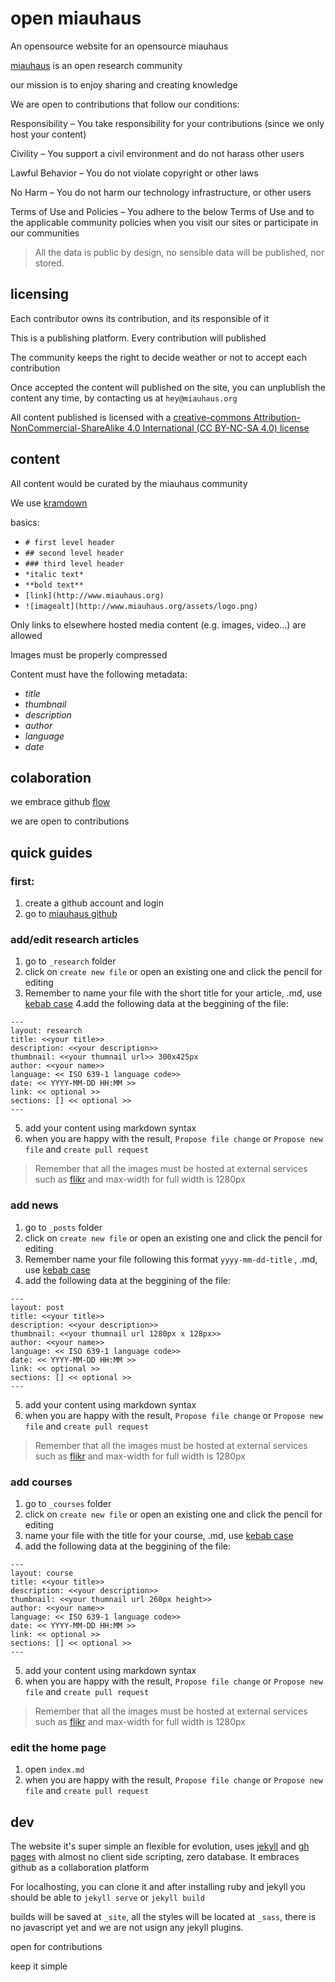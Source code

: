 open miauhaus
===
An opensource website for an opensource miauhaus

[miauhaus](https://miauhaus.github.io/) is an open research community

our mission is to enjoy sharing and creating knowledge

We are open to contributions that follow our conditions:

Responsibility – You take responsibility for your contributions (since we only host your content)

Civility – You support a civil environment and do not harass other users

Lawful Behavior – You do not violate copyright or other laws

No Harm – You do not harm our technology infrastructure, or other users

Terms of Use and Policies – You adhere to the below Terms of Use and to the applicable community policies when you visit our sites or participate in our communities

> All the data is public by design, no sensible data will be published, nor stored.

licensing
---
Each contributor owns its contribution, and its responsible of it

This is a publishing platform. Every contribution will published

The community keeps the right to decide weather or not to accept each contribution

Once accepted the content will published on the site, you can unplublish the content any time, by contacting us at `hey@miauhaus.org`

All content published is licensed with a [creative-commons Attribution-NonCommercial-ShareAlike 4.0 International (CC BY-NC-SA 4.0) license](https://creativecommons.org/licenses/by-nc-sa/4.0/)

content
---
All content would be curated by the miauhaus community

We use [kramdown](https://kramdown.gettalong.org/quickref.html)

basics:
- `# first level header`
- `## second level header`
- `### third level header`
- `*italic text*`
- `**bold text**`
- `[link](http://www.miauhaus.org)`
- `![imagealt](http://www.miauhaus.org/assets/logo.png)`

Only links to elsewhere hosted media content (e.g. images, video...) are allowed

Images must be properly compressed

Content must have the following metadata:
  - *title*
  - *thumbnail*
  - *description*
  - *author*
  - *language*
  - *date*

colaboration
---
we embrace github [flow](https://guides.github.com/introduction/flow/)

we are open to contributions

quick guides
---
### first:
1. create a github account and login
2. go to [miauhaus github](https://github.com/miauhaus/miauhaus.github.io)

### add/edit research articles
1. go to `_research` folder
2. click on `create new file` or open an existing one and click the pencil for editing
3. Remember to name your file with the short title for your article, .md, use [kebab case](http://wiki.c2.com/?KebabCase)
4.add the following data at the beggining of the file:
```
---
layout: research
title: <<your title>>
description: <<your description>>
thumbnail: <<your thumnail url>> 300x425px
author: <<your name>>
language: << ISO 639-1 language code>>
date: << YYYY-MM-DD HH:MM >>
link: << optional >>
sections: [] << optional >>
---
```
5. add your content using markdown syntax
6. when you are happy with the result, `Propose file change` or `Propose new file`  and `create pull request`
> Remember that all the images must be hosted at external services such as [flikr](https://www.flickr.com/) and max-width for full width is 1280px

### add news
1. go to `_posts` folder
2. click on `create new file` or open an existing one and click the pencil for editing
3. Remember name your file following this format `yyyy-mm-dd-title` , .md, use [kebab case](http://wiki.c2.com/?KebabCase)
4. add the following data at the beggining of the file:
```
---
layout: post
title: <<your title>>
description: <<your description>>
thumbnail: <<your thumnail url 1280px x 128px>>
author: <<your name>>
language: << ISO 639-1 language code>>
date: << YYYY-MM-DD HH:MM >>
link: << optional >>
sections: [] << optional >>
---
```
5. add your content using markdown syntax
6. when you are happy with the result, `Propose file change` or `Propose new file`  and `create pull request`
> Remember that all the images must be hosted at external services such as [flikr](https://www.flickr.com/) and max-width for full width is 1280px

### add courses
1. go to `_courses` folder
2. click on `create new file` or open an existing one and click the pencil for editing
3. name your file with the title for your course, .md, use [kebab case](http://wiki.c2.com/?KebabCase)
4. add the following data at the beggining of the file:
```
---
layout: course
title: <<your title>>
description: <<your description>>
thumbnail: <<your thumnail url 260px height>>
author: <<your name>>
language: << ISO 639-1 language code>>
date: << YYYY-MM-DD HH:MM >>
link: << optional >>
sections: [] << optional >>
---
```
5. add your content using markdown syntax
6. when you are happy with the result, `Propose file change` or `Propose new file`  and `create pull request`
> Remember that all the images must be hosted at external services such as [flikr](https://www.flickr.com/) and max-width for full width is 1280px

### edit the home page
1. open `index.md`
2. when you are happy with the result, `Propose file change` or `Propose new file`  and `create pull request`

dev
---
The website it's super simple an flexible for evolution, uses [jekyll](jekyll.com) and [gh pages]() with almost no client side scripting, zero database. It embraces github as a collaboration platform

For localhosting, you can clone it and after installing ruby and jekyll you should be able to `jekyll serve` or `jekyll build`

builds will be saved at `_site`, all the styles will be located at `_sass`, there is no javascript yet and we are not usign any jekyll plugins.

open for contributions

keep it simple
